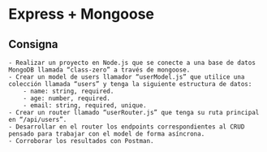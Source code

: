 # Express + Mongoose
## Consigna
    - Realizar un proyecto en Node.js que se conecte a una base de datos MongoDB llamada “class-zero” a través de mongoose.
    - Crear un model de users llamador “userModel.js” que utilice una colección llamada “users” y tenga la siguiente estructura de datos:
        - name: string, required.
        - age: number, required.
        - email: string, required, unique.
    - Crear un router llamado “userRouter.js” que tenga su ruta principal en “/api/users”.
    - Desarrollar en el router los endpoints correspondientes al CRUD pensado para trabajar con el model de forma asíncrona.
    - Corroborar los resultados con Postman.

